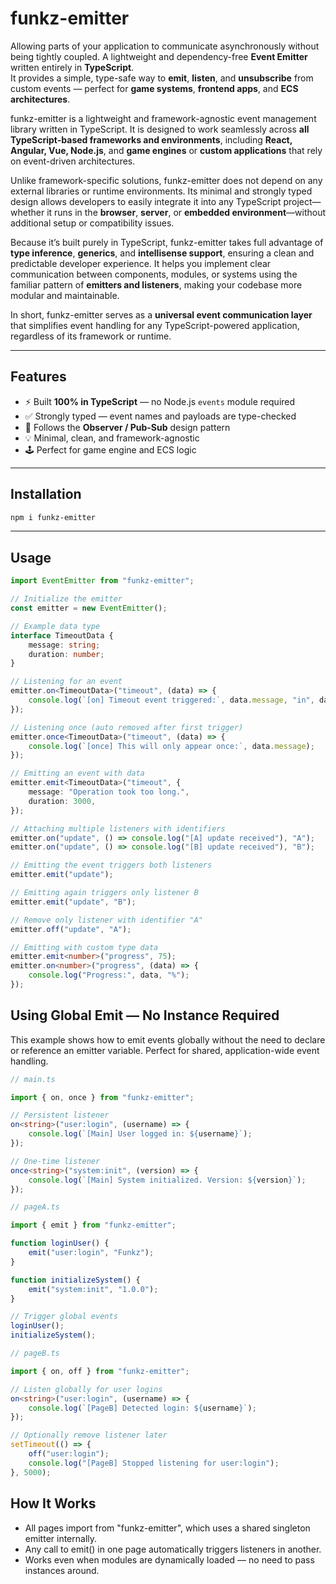 # funkz-emitter
Allowing parts of your application to communicate asynchronously without being tightly coupled.
A lightweight and dependency-free **Event Emitter** written entirely in **TypeScript**.  
It provides a simple, type-safe way to **emit**, **listen**, and **unsubscribe** from custom events — perfect for **game systems**, **frontend apps**, and **ECS architectures**.

funkz-emitter is a lightweight and framework-agnostic event management library written in TypeScript. It is designed to work seamlessly across **all TypeScript-based frameworks and environments**, including **React, Angular, Vue, Node.js**, and **game engines** or **custom applications** that rely on event-driven architectures.

Unlike framework-specific solutions, funkz-emitter does not depend on any external libraries or runtime environments. Its minimal and strongly typed design allows developers to easily integrate it into any TypeScript project—whether it runs in the **browser**, **server**, or **embedded environment**—without additional setup or compatibility issues.

Because it’s built purely in TypeScript, funkz-emitter takes full advantage of **type inference**, **generics**, and **intellisense support**, ensuring a clean and predictable developer experience. It helps you implement clear communication between components, modules, or systems using the familiar pattern of **emitters and listeners**, making your codebase more modular and maintainable.

In short, funkz-emitter serves as a **universal event communication layer** that simplifies event handling for any TypeScript-powered application, regardless of its framework or runtime.

---

## Features

- ⚡ Built **100% in TypeScript** — no Node.js `events` module required  
- ✅ Strongly typed — event names and payloads are type-checked  
- 🧠 Follows the **Observer / Pub-Sub** design pattern  
- 💡 Minimal, clean, and framework-agnostic  
- 🕹 Perfect for game engine and ECS logic

---

## Installation

```bash
npm i funkz-emitter
```

---

## Usage

```ts
import EventEmitter from "funkz-emitter";

// Initialize the emitter
const emitter = new EventEmitter();

// Example data type
interface TimeoutData {
    message: string;
    duration: number;
}

// Listening for an event
emitter.on<TimeoutData>("timeout", (data) => {
    console.log(`[on] Timeout event triggered:`, data.message, "in", data.duration, "ms");
});

// Listening once (auto removed after first trigger)
emitter.once<TimeoutData>("timeout", (data) => {
    console.log(`[once] This will only appear once:`, data.message);
});

// Emitting an event with data
emitter.emit<TimeoutData>("timeout", {
    message: "Operation took too long.",
    duration: 3000,
});

// Attaching multiple listeners with identifiers
emitter.on("update", () => console.log("[A] update received"), "A");
emitter.on("update", () => console.log("[B] update received"), "B");

// Emitting the event triggers both listeners
emitter.emit("update");

// Emitting again triggers only listener B
emitter.emit("update", "B");

// Remove only listener with identifier "A"
emitter.off("update", "A");

// Emitting with custom type data
emitter.emit<number>("progress", 75);
emitter.on<number>("progress", (data) => {
    console.log("Progress:", data, "%");
});

```
## Using Global Emit — No Instance Required
This example shows how to emit events globally without the need to declare or reference an emitter variable. Perfect for shared, application-wide event handling.

```ts
// main.ts

import { on, once } from "funkz-emitter";

// Persistent listener
on<string>("user:login", (username) => {
    console.log(`[Main] User logged in: ${username}`);
});

// One-time listener
once<string>("system:init", (version) => {
    console.log(`[Main] System initialized. Version: ${version}`);
});

```

```ts
// pageA.ts

import { emit } from "funkz-emitter";

function loginUser() {
    emit("user:login", "Funkz");
}

function initializeSystem() {
    emit("system:init", "1.0.0");
}

// Trigger global events
loginUser();
initializeSystem();

```

```ts
// pageB.ts

import { on, off } from "funkz-emitter";

// Listen globally for user logins
on<string>("user:login", (username) => {
    console.log(`[PageB] Detected login: ${username}`);
});

// Optionally remove listener later
setTimeout(() => {
    off("user:login");
    console.log("[PageB] Stopped listening for user:login");
}, 5000);

```
## How It Works
- All pages import from "funkz-emitter", which uses a shared singleton emitter internally.
- Any call to emit() in one page automatically triggers listeners in another.
- Works even when modules are dynamically loaded — no need to pass instances around.